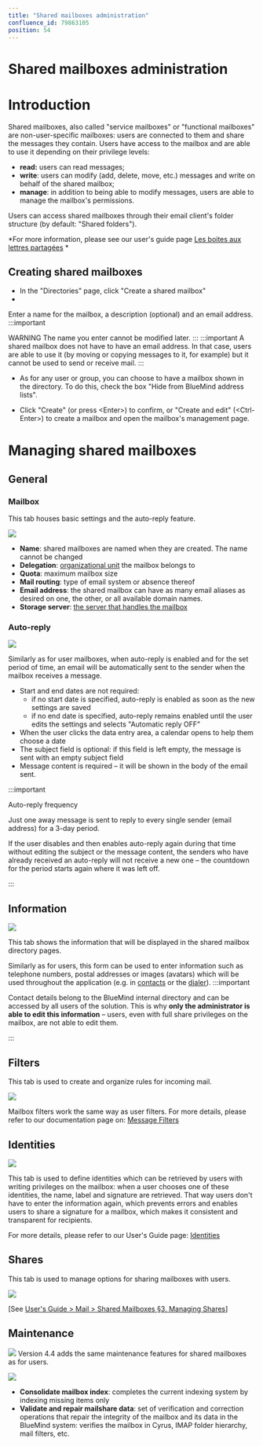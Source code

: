 ```yaml
---
title: "Shared mailboxes administration"
confluence_id: 79863105
position: 54
---
```

# Shared mailboxes administration


# Introduction

Shared mailboxes, also called "service mailboxes" or "functional mailboxes" are non-user-specific mailboxes: users are connected to them and share the messages they contain.
Users have access to the mailbox and are able to use it depending on their privilege levels:

- **read:** users can read messages;
- **write**: users can modify (add, delete, move, etc.) messages and write on behalf of the shared mailbox;
- **manage**: in addition to being able to modify messages, users are able to manage the mailbox's permissions.


Users can access shared mailboxes through their email client's folder structure (by default: "Shared folders").

*For more information, please see our user's guide page [Les boites aux lettres partagées](/Guide_de_l_utilisateur/La_messagerie/Les_boites_aux_lettres_partagées/) *


## Creating shared mailboxes

- In the "Directories" page, click "Create a shared mailbox"
- 
Enter a name for the mailbox, a description (optional) and an email address.
:::important

WARNING
The name you enter cannot be modified later.
:::
:::important
A shared mailbox does not have to have an email address. In that case, users are able to use it (by moving or copying messages to it, for example) but it cannot be used to send or receive mail.
:::

- As for any user or group, you can choose to have a mailbox shown in the directory. To do this, check the box "Hide from BlueMind address lists".


- Click "Create" (or press &lt;Enter>) to confirm, or "Create and edit" (&lt;Ctrl-Enter>) to create a mailbox and open the mailbox's management page.


# Managing shared mailboxes

## General

### Mailbox

This tab houses basic settings and the auto-reply feature.

![](../../attachments/79863105/79863112.png)

- **Name**: shared mailboxes are named when they are created. The name cannot be changed 
- **Delegation**: [organizational unit](/Guide_de_l_administrateur/Gestion_des_entités/Utilisateurs/L_administration_déléguée/) the mailbox belongs to
- **Quota**: maximum mailbox size
- **Mail routing**: type of email system or absence thereof
- **Email address**: the shared mailbox can have as many email aliases as desired on one, the other, or all available domain names.
- **Storage server**: [the server that handles the mailbox](/Guide_d_installation/Installation/Installation_avec_répartition_des_données_sur_plusieurs_serveurs/)


### Auto-reply

![](../../attachments/79863105/79863111.png)

Similarly as for user mailboxes, when auto-reply is enabled and for the set period of time, an email will be automatically sent to the sender when the mailbox receives a message.

- Start and end dates are not required:
  - if no start date is specified, auto-reply is enabled as soon as the new settings are saved
  - if no end date is specified, auto-reply remains enabled until the user edits the settings and selects "Automatic reply OFF"
- When the user clicks the data entry area, a calendar opens to help them choose a date
- The subject field is optional: if this field is left empty, the message is sent with an empty subject field
- Message content is required – it will be shown in the body of the email sent.

:::important

Auto-reply frequency

Just one away message is sent to reply to every single sender (email address) for a 3-day period.

If the user disables and then enables auto-reply again during that time without editing the subject or the message content, the senders who have already received an auto-reply will not receive a new one – the countdown for the period starts again where it was left off.

:::

## Information

![](../../attachments/79863105/79863110.png)

This tab shows the information that will be displayed in the shared mailbox directory pages.

Similarly as for users, this form can be used to enter information such as telephone numbers, postal addresses or images (avatars) which will be used throughout the application (e.g. in [contacts](https://forge.bluemind.net/confluence/display/DA/.Les+contacts+vBM-4.0) or the [dialer](https://forge.bluemind.net/confluence/display/DA/.La+telephonie+vBM-4.0)).
:::important

Contact details belong to the BlueMind internal directory and can be accessed by all users of the solution. This is why **only the administrator is able to edit this information** – users, even with full share privileges on the mailbox, are not able to edit them.

:::

## Filters

This tab is used to create and organize rules for incoming mail.

![](../../attachments/79863105/79863109.png)

Mailbox filters work the same way as user filters. For more details, please refer to our documentation page on: [Message Filters](/Guide_de_l_utilisateur/La_messagerie/Les_filtres_de_messages/)

## Identities

![](../../attachments/79863105/79863108.png)

This tab is used to define identities which can be retrieved by users with writing privileges on the mailbox: when a user chooses one of these identities, the name, label and signature are retrieved. That way users don't have to enter the information again, which prevents errors and enables users to share a signature for a mailbox, which makes it consistent and transparent for recipients.

For more details, please refer to our User's Guide page: [Identities](/Guide_de_l_utilisateur/La_messagerie/Les_identités/)

## Shares

This tab is used to manage options for sharing mailboxes with users.

![](../../attachments/79863105/79863107.png)

[See [User's Guide > Mail > Shared Mailboxes §3. Managing Shares](/Guide_de_l_utilisateur/La_messagerie/Les_boites_aux_lettres_partagées/)]

## Maintenance

![](../../attachments/79861238/79861240.png) Version 4.4 adds the same maintenance features for shared mailboxes as for users.

![](../../attachments/79863105/79863106.png)

- **Consolidate mailbox index**: completes the current indexing system by indexing missing items only
- **Validate and repair mailshare data**: set of verification and correction operations that repair the integrity of the mailbox and its data in the BlueMind system: verifies the mailbox in Cyrus, IMAP folder hierarchy, mail filters, etc.


